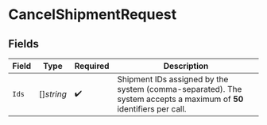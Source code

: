 # CancelShipmentRequest


## Fields

| Field                                                                                                               | Type                                                                                                                | Required                                                                                                            | Description                                                                                                         |
| ------------------------------------------------------------------------------------------------------------------- | ------------------------------------------------------------------------------------------------------------------- | ------------------------------------------------------------------------------------------------------------------- | ------------------------------------------------------------------------------------------------------------------- |
| `Ids`                                                                                                               | []*string*                                                                                                          | :heavy_check_mark:                                                                                                  | Shipment IDs assigned by the system (comma-separated). The system accepts a maximum of **50** identifiers per call. |